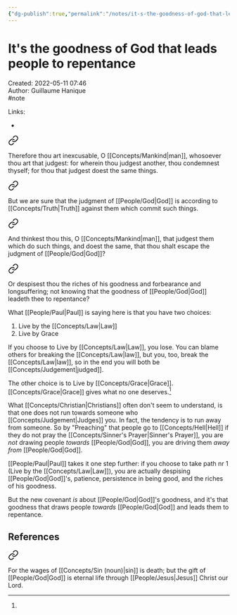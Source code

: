 ```yaml
---
{"dg-publish":true,"permalink":"/notes/it-s-the-goodness-of-god-that-leads-people-to-repentance/"}
---
```


# It's the goodness of God that leads people to repentance

Created: 2022-05-11 07:46  
Author: Guillaume Hanique  
#note

Links:

- 


<div class="transclusion internal-embed is-loaded"><a class="markdown-embed-link" href="/scripture/kjv/romans-kjv/romans-2-kjv/romans-2-1-kjv/" aria-label="Open link"><svg xmlns="http://www.w3.org/2000/svg" width="24" height="24" viewBox="0 0 24 24" fill="none" stroke="currentColor" stroke-width="2" stroke-linecap="round" stroke-linejoin="round" class="svg-icon lucide-link"><path d="M10 13a5 5 0 0 0 7.54.54l3-3a5 5 0 0 0-7.07-7.07l-1.72 1.71"></path><path d="M14 11a5 5 0 0 0-7.54-.54l-3 3a5 5 0 0 0 7.07 7.07l1.71-1.71"></path></svg></a><div class="markdown-embed">



Therefore thou art inexcusable, O [[Concepts/Mankind\|man]], whosoever thou art that judgest: for wherein thou judgest another, thou condemnest thyself; for thou that judgest doest the same things.


</div></div>


<div class="transclusion internal-embed is-loaded"><a class="markdown-embed-link" href="/scripture/kjv/romans-kjv/romans-2-kjv/romans-2-2-kjv/" aria-label="Open link"><svg xmlns="http://www.w3.org/2000/svg" width="24" height="24" viewBox="0 0 24 24" fill="none" stroke="currentColor" stroke-width="2" stroke-linecap="round" stroke-linejoin="round" class="svg-icon lucide-link"><path d="M10 13a5 5 0 0 0 7.54.54l3-3a5 5 0 0 0-7.07-7.07l-1.72 1.71"></path><path d="M14 11a5 5 0 0 0-7.54-.54l-3 3a5 5 0 0 0 7.07 7.07l1.71-1.71"></path></svg></a><div class="markdown-embed">



But we are sure that the judgment of [[People/God\|God]] is according to [[Concepts/Truth\|Truth]] against them which commit such things.


</div></div>


<div class="transclusion internal-embed is-loaded"><a class="markdown-embed-link" href="/scripture/kjv/romans-kjv/romans-2-kjv/romans-2-3-kjv/" aria-label="Open link"><svg xmlns="http://www.w3.org/2000/svg" width="24" height="24" viewBox="0 0 24 24" fill="none" stroke="currentColor" stroke-width="2" stroke-linecap="round" stroke-linejoin="round" class="svg-icon lucide-link"><path d="M10 13a5 5 0 0 0 7.54.54l3-3a5 5 0 0 0-7.07-7.07l-1.72 1.71"></path><path d="M14 11a5 5 0 0 0-7.54-.54l-3 3a5 5 0 0 0 7.07 7.07l1.71-1.71"></path></svg></a><div class="markdown-embed">



And thinkest thou this, O [[Concepts/Mankind\|man]], that judgest them which do such things, and doest the same, that thou shalt escape the judgment of [[People/God\|God]]?


</div></div>


<div class="transclusion internal-embed is-loaded"><a class="markdown-embed-link" href="/scripture/kjv/romans-kjv/romans-2-kjv/romans-2-4-kjv/" aria-label="Open link"><svg xmlns="http://www.w3.org/2000/svg" width="24" height="24" viewBox="0 0 24 24" fill="none" stroke="currentColor" stroke-width="2" stroke-linecap="round" stroke-linejoin="round" class="svg-icon lucide-link"><path d="M10 13a5 5 0 0 0 7.54.54l3-3a5 5 0 0 0-7.07-7.07l-1.72 1.71"></path><path d="M14 11a5 5 0 0 0-7.54-.54l-3 3a5 5 0 0 0 7.07 7.07l1.71-1.71"></path></svg></a><div class="markdown-embed">



Or despisest thou the riches of his goodness and forbearance and longsuffering; not knowing that the goodness of [[People/God\|God]] leadeth thee to repentance?


</div></div>


What [[People/Paul\|Paul]] is saying here is that you have two choices:

1. Live by the [[Concepts/Law\|Law]]
2. Live by Grace

If you choose to Live by [[Concepts/Law\|Law]], you lose. You can blame others for breaking the [[Concepts/Law\|law]], but you, too, break the [[Concepts/Law\|law]], so in the end you will both be [[Concepts/Judgement\|judged]].

The other choice is to Live by [[Concepts/Grace\|Grace]]. [[Concepts/Grace\|Grace]] gives what no one deserves.[^1]

What [[Concepts/Christian\|Christians]] often don't seem to understand, is that one does not run towards someone who [[Concepts/Judgement\|Judges]] you. In fact, the tendency is to run away from someone. So by "Preaching" that people go to [[Concepts/Hell\|Hell]] if they do not pray the [[Concepts/Sinner's Prayer\|Sinner's Prayer]], you are *not* drawing people *towards* [[People/God\|God]], you are driving them *away from* [[People/God\|God]].

[[People/Paul\|Paul]] takes it one step further: if you choose to take path nr 1 (Live by the [[Concepts/Law\|Law]]), you are actually despising [[People/God\|God]]'s, patience, persistence in being good, and the riches of his goodness.

But the new covenant *is* about [[People/God\|God]]'s goodness, and it's that goodness that draws people *towards* [[People/God\|God]] and leads them to repentance.

## References

[^1]: 
<div class="transclusion internal-embed is-loaded"><a class="markdown-embed-link" href="/scripture/kjv/romans-kjv/romans-6-kjv/romans-6-23-kjv/" aria-label="Open link"><svg xmlns="http://www.w3.org/2000/svg" width="24" height="24" viewBox="0 0 24 24" fill="none" stroke="currentColor" stroke-width="2" stroke-linecap="round" stroke-linejoin="round" class="svg-icon lucide-link"><path d="M10 13a5 5 0 0 0 7.54.54l3-3a5 5 0 0 0-7.07-7.07l-1.72 1.71"></path><path d="M14 11a5 5 0 0 0-7.54-.54l-3 3a5 5 0 0 0 7.07 7.07l1.71-1.71"></path></svg></a><div class="markdown-embed">



For the wages of [[Concepts/Sin (noun)\|sin]] is death; but the gift of [[People/God\|God]] is eternal life through [[People/Jesus\|Jesus]] Christ our Lord.


</div></div>

